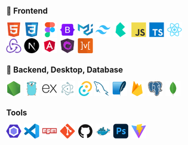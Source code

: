 ## 🎨 Frontend
<img src="/icons/front/html5.svg" title="HTML" alt="HTML" width="40" height="40"/>&nbsp; <img src="/icons/front/css3.svg" title="CSS" alt="CSS" width="40" height="40"/>&nbsp; <img src="/icons/front/figma.svg" title="Figma" alt="Figma" width="40" height="40"/>&nbsp; <img src="/icons/front/bootstrap.svg" title="Bootstrap" alt="Bootstrap" width="40" height="40"/>&nbsp; <img src="/icons/front/materialui.svg" title="Material-UI" alt="Material-UI" width="40" height="40"/>&nbsp; <img src="/icons/front/tailwind.svg" title="Tailwind" alt="Tailwind" width="40" height="40"/>&nbsp; <img src="/icons/front/bulma.svg" title="Bulma" alt="Bulma" width="40" height="40"/>&nbsp;
<img src="/icons/front/js.svg" title="JS" alt="JS" width="40" height="40"/>&nbsp; <img src="/icons/front/ts.svg" title="TypeScript" alt="TypeScript" width="40" height="40"/>&nbsp; <img src="/icons/front/react.svg" title="React" alt="React" width="40" height="40"/>&nbsp; <img src="/icons/front/redux.svg" title="Redux" alt="Redux" width="40" height="40"/>&nbsp; <img src="/icons/front/nextjs.svg" title="Next.js" alt="Next.js" width="40" height="40"/>&nbsp; <img src="/icons/front/angular.svg" title="Angular" alt="Angular" width="40" height="40"/>&nbsp; <img src="/icons/front/ngrx.svg" title="NgRx" alt="NgRx" width="40" height="40"/>&nbsp; <img src="/icons/front/mobx.svg" title="MobX" alt="MobX" width="40" height="40"/>&nbsp;

## 💾 Backend, Desktop, Database
<img src="/icons/back and db/nodejs.svg" title="Node.js" alt="Node.js" width="40" height="40"/>&nbsp; <img src="/icons/back and db/go.svg" title="Go" alt="Go" width="40" height="40"/>&nbsp; <img src="/icons/back and db/express.svg" title="Express" alt="Express" width="40" height="40"/>&nbsp; <img src="/icons/back and db/electron.svg" title="Electron" alt="Electron" width="40" height="40"/>&nbsp; <img src="/icons/back and db/tauri.svg" title="Tauri" alt="Tauri" width="40" height="40"/>&nbsp;<img src="/icons/back and db/mysql.svg" title="MySQL" alt="MySQL" width="40" height="40"/>&nbsp; <img src="/icons/back and db/sqlite.svg" title="SQLite" alt="SQLite" width="40" height="40"/>&nbsp; <img src="/icons/back and db/firebase.svg" title="Firebase" alt="Firebase" width="40" height="40"/>&nbsp; <img src="/icons/back and db/postgresql.svg" title="PostgreSQL" alt="PostgreSQL" width="40" height="40"/>&nbsp; <img src="/icons/back and db/mongodb.svg" title="MongoDB" alt="MongoDB" width="40" height="40"/>&nbsp;

## Tools
<img src="https://github.com/devicons/devicon/blob/master/icons/eslint/eslint-original.svg" title="ESLint" alt="ESLint" width="40" height="40"/>&nbsp; <img src="https://github.com/devicons/devicon/blob/master/icons/vscode/vscode-original.svg" title="Visual Studio Code" alt="Visual Studio Code" width="40" height="40"/>&nbsp; <img src="https://github.com/devicons/devicon/blob/master/icons/npm/npm-original-wordmark.svg" title="npm" alt="npm" width="40" height="40"/>&nbsp; <img src="https://github.com/devicons/devicon/blob/master/icons/git/git-original.svg" title="git" alt="git" width="40" height="40"/>&nbsp; <img src="https://github.com/devicons/devicon/blob/master/icons/github/github-original.svg" title="GitHub" alt="GitHub" width="40" height="40"/>&nbsp; <img src="https://github.com/devicons/devicon/blob/master/icons/docker/docker-original.svg" title="Docker" alt="Docker" width="40" height="40"/>&nbsp; <img src="https://github.com/devicons/devicon/blob/master/icons/photoshop/photoshop-original.svg" title="Photoshop" alt="Photoshop" width="40" height="40"/>&nbsp; <img src="https://github.com/devicons/devicon/blob/master/icons/vitejs/vitejs-original.svg" title="Vite" alt="Vite" width="40" height="40"/>&nbsp;
